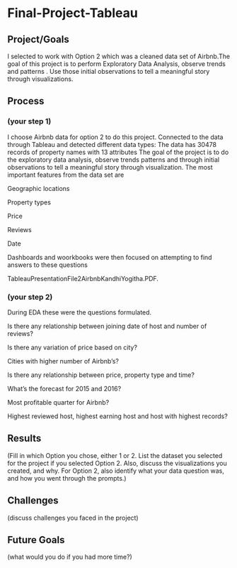 # Final-Project-Tableau

## Project/Goals
I selected to work with Option 2 which was a cleaned data set of Airbnb.The goal of this project is to perform Exploratory Data Analysis, observe trends and patterns . Use those initial observations to tell a meaningful story through visualizations.

## Process
### (your step 1)

I choose Airbnb data for option 2 to do this project.
Connected to the data through Tableau and detected different data types:
The data has 30478 records of property names with 13 attributes
The goal of the project is to do the exploratory data analysis, observe trends patterns and through initial observations to tell a meaningful story through visualization.
The most important features from the data set are

Geographic locations

Property types

Price

Reviews 

Date

Dashboards and woorkbooks were then focused on attempting to find answers to these questions

TableauPresentationFile2AirbnbKandhiYogitha.PDF.


### (your step 2)
During EDA these were the questions formulated.

Is there any relationship between joining date of host and number of reviews?

Is there any variation of price based on city?

Cities with higher number of Airbnb’s?

Is there any relationship between price, property type  and time?

What’s the forecast for 2015 and 2016?

Most profitable quarter for Airbnb?

Highest reviewed host, highest earning host and host with highest records?


## Results
(Fill in which Option you chose, either 1 or 2. List the dataset you selected for the project if you selected Option 2. Also, discuss the visualizations you created, and why. For Option 2, also identify what your data question was, and how you went through the prompts.)

## Challenges 
(discuss challenges you faced in the project)

## Future Goals
(what would you do if you had more time?)
